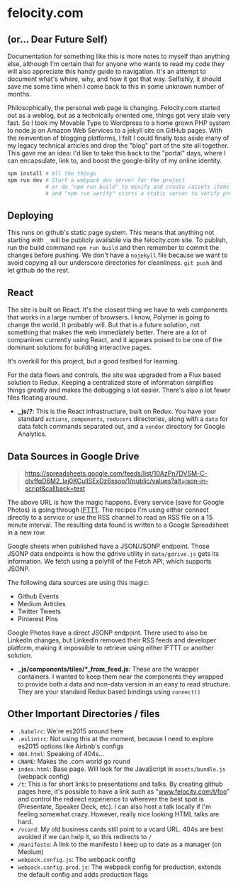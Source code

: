 # felocity.com
## (or... Dear Future Self)

Documentation for something like this is more notes to myself than anything else, although I'm certain that for anyone who wants to read my code they will also appreciate this handy guide to navigation. It's an attempt to document what's where, why, and how it got that way. Selfishly, it should save me some time when I come back to this in some unknown number of months.

Philosophically, the personal web page is changing. Felocity.com started out as a weblog, but as a technically oriented one, things got very stale very fast. So I took my Movable Type to Wordpress to a home grown PHP system to node.js on Amazon Web Services to a jekyll site on GitHub pages. With the reinvention of blogging platforms, I felt I could finally toss aside many of my legacy technical articles and drop the "blog" part of the site all together. This gave me an idea: I'd like to take this back to the "portal" days, where I can encapsulate, link to, and boost the google-bility of my online identity.

```bash
npm install # All the things
npm run dev # Start a webpack dev server for the project
            # or do "npm run build" to minify and create /assets items
            # and "npm run verify" starts a static server to verify production builds
```

## Deploying
This runs on github's static page system. This means that anything not starting with `_` will be publicly available via the felocity.com site. To publish, run the build command `npm run build` and then remember to commit the changes before pushing. We don't have a `nojekyll` file because we want to avoid copying all our underscore directories for cleanliness. `git push` and let github do the rest.

## React
The site is built on React. It's the closest thing we have to web components that works in a large number of browsers. I know, Polymer is going to change the world. It probably will. But that is a future solution, not something that makes the web immediately better. There are a lot of companines currently using React, and it appears poised to be one of the dominant solutions for building interactive pages.

It's overkill for this project, but a good testbed for learning.

For the data flows and controls, the site was upgraded from a Flux based solution to Redux. Keeping a centralized store of information simplifies things greatly and makes the debugging a lot easier. There's also a lot fewer files floating around.

* **_js/?**: This is the React infrastructure, built on Redux. You have your standard `actions`, `components`, `reducers` directories, along with a `data` for data fetch commands separated out, and a `vendor` directory for Google Analytics.

## Data Sources in Google Drive
> https://spreadsheets.google.com/feeds/list/10AzPn7DVSM-C-dlvffqD6M2_laj0KCullSExDz6ssoo/1/public/values?alt=json-in-script&callback=test

The above URL is how the magic happens. Every service (save for Google Photos) is going through [IFTTT](https://www.ifttt.com). The recipes I'm using either connect directly to a service or use the RSS channel to read an RSS file on a 15 minute interval. The resulting data found is written to a Google Spreadsheet in a new row.

Google sheets when published have a JSON/JSONP endpoint. Those JSONP data endpoints is how the gdrive utility in `data/gdrive.js` gets its information. We fetch using a polyfill of the Fetch API, which supports JSONP.

The following data sources are using this magic:
* Github Events
* Medium Articles
* Twitter Tweets
* Pinterest Pins

Google Photos have a direct JSONP endpoint. There used to also be LinkedIn changes, but LinkedIn removed their RSS feeds and developer platform, making it impossible to retrieve using either IFTTT or another solution.

* **_js/components/tiles/*_from_feed.js**: These are the wrapper containers. I wanted to keep them near the components they wrapped to provide both a data and non-data version in an easy to read structure. They are your standard Redux based bindings using `connect()`

## Other Important Directories / files

* `.babelrc`: We're es2015 around here
* `.eslintrc`: Not using this at the moment, because I need to explore es2015 options like Airbnb's configs
* `404.html`: Speaking of 404s...
* `CNAME`: Makes the .com world go round
* `index.html`: Base page. Will look for the JavaScript in `assets/bundle.js` (webpack config)
* `/t`: This is for short links to presentations and talks. By creating github pages here, it's possible to have a link such as "www.felocity.com/t/foo" and control the redirect experience to wherever the best spot is (Presentate, Speaker Deck, etc). I can also host a talk locally if I'm feeling somewhat crazy. However, really nice looking HTML talks are hard.
* `/vcard`: My old business cards still point to a vcard URL. 404s are best avoided if we can help it, so this redirects to `/`
* `/manifesto`: A link to the manifesto I keep up to date as a manager (on Medium)
* `webpack.config.js`: The webpack config
* `webpack.config.prod.js`: The webpack config for production, extends the default config and adds production flags

